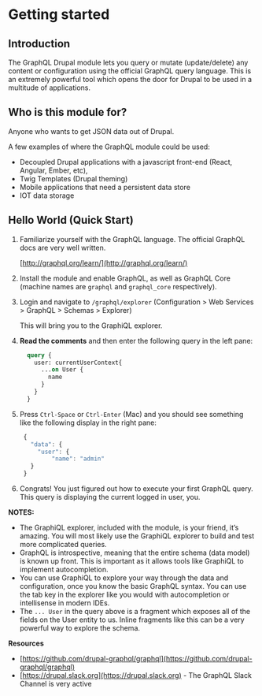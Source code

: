 # Getting started

## Introduction

The GraphQL Drupal module lets you query or mutate \(update/delete\) any content or configuration using the official GraphQL query language. This is an extremely powerful tool which opens the door for Drupal to be used in a multitude of applications.

## Who is this module for?

Anyone who wants to get JSON data out of Drupal.

A few examples of where the GraphQL module could be used:

* Decoupled Drupal applications with a javascript front-end \(React, Angular, Ember, etc\), 
* Twig Templates \(Drupal theming\)
* Mobile applications that need a persistent data store
* IOT data storage

## Hello World \(Quick Start\)

1. Familiarize yourself with the GraphQL language. The official GraphQL docs are very well written. 

   [http://graphql.org/learn/](http://graphql.org/learn/)

2. Install the module and enable GraphQL, as well as GraphQL Core \(machine names are `graphql` and `graphql_core` respectively\).
3. Login and navigate to `/graphql/explorer` \(Configuration &gt; Web Services &gt; GraphQL &gt; Schemas &gt; Explorer\)

   This will bring you to the GraphiQL explorer.

4. **Read the comments** and then enter the following query in the left pane:

   ```graphql
     query {
       user: currentUserContext{
         ...on User {
           name
         }
       }
     }
   ```

5. Press `Ctrl-Space` or `Ctrl-Enter` \(Mac\) and you should see something like the following display in the right pane:

   ```javascript
    {
      "data": {
        "user": {
            "name": "admin"
      }
    }
   ```

6. Congrats! You just figured out how to execute your first GraphQL query. This query is displaying the current logged in user, you.

**NOTES:**

* The GraphiQL explorer, included with the module, is your friend, it’s amazing. You will most likely use the GraphiQL explorer to build and test more complicated queries. 
* GraphQL is introspective, meaning that the entire schema \(data model\) is known up front. This is important as it allows tools like GraphiQL to implement autocompletion. 
* You can use GraphiQL to explore your way through the data and configuration, once you know the basic GraphQL syntax. You can use the tab key in the explorer like you would with autocompletion or intellisense in modern IDEs.
* The `... User` in the query above is a fragment which exposes all of the fields on the User entity to us. Inline fragments like this can be a very powerful way to explore the schema. 

**Resources**

* [https://github.com/drupal-graphql/graphql](https://github.com/drupal-graphql/graphql)
* [https://drupal.slack.org](https://drupal.slack.org) - The GraphQL Slack Channel is very active


